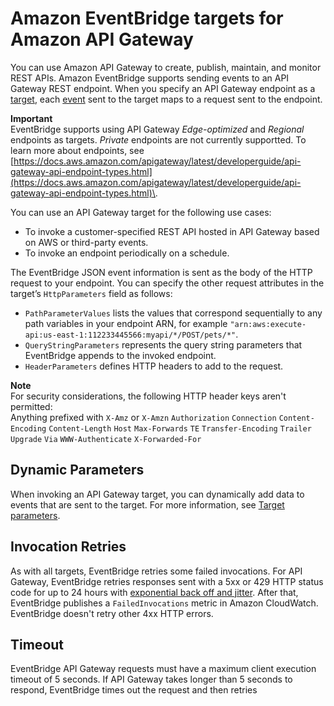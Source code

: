 # Amazon EventBridge targets for Amazon API Gateway<a name="eb-api-gateway-target"></a>

You can use Amazon API Gateway to create, publish, maintain, and monitor REST APIs\. Amazon EventBridge supports sending events to an API Gateway REST endpoint\. When you specify an API Gateway endpoint as a [target](eb-targets.md), each [event](eb-events.md) sent to the target maps to a request sent to the endpoint\.

**Important**  
EventBridge supports using API Gateway *Edge\-optimized* and *Regional* endpoints as targets\. *Private* endpoints are not currently supportted. To learn more about endpoints, see [https://docs.aws.amazon.com/apigateway/latest/developerguide/api-gateway-api-endpoint-types.html](https://docs.aws.amazon.com/apigateway/latest/developerguide/api-gateway-api-endpoint-types.html)\.

You can use an API Gateway target for the following use cases:
+ To invoke a customer\-specified REST API hosted in API Gateway based on AWS or third\-party events\.
+ To invoke an endpoint periodically on a schedule\.

The EventBridge JSON event information is sent as the body of the HTTP request to your endpoint\. You can specify the other request attributes in the target’s `HttpParameters` field as follows:
+ `PathParameterValues` lists the values that correspond sequentially to any path variables in your endpoint ARN, for example `"arn:aws:execute-api:us-east-1:112233445566:myapi/*/POST/pets/*"`\.
+ `QueryStringParameters` represents the query string parameters that EventBridge appends to the invoked endpoint\.
+ `HeaderParameters` defines HTTP headers to add to the request\.

**Note**  
For security considerations, the following HTTP header keys aren't permitted:  
Anything prefixed with `X-Amz` or `X-Amzn`
`Authorization`
`Connection`
`Content-Encoding`
`Content-Length`
`Host`
`Max-Forwards`
`TE`
`Transfer-Encoding`
`Trailer`
`Upgrade`
`Via`
`WWW-Authenticate`
`X-Forwarded-For`

## Dynamic Parameters<a name="eb-targets-apigateway-dynamic"></a>

When invoking an API Gateway target, you can dynamically add data to events that are sent to the target\. For more information, see [Target parameters](eb-targets.md#targets-specific-parms)\.

## Invocation Retries<a name="eb-targets-apigateway-retries"></a>

As with all targets, EventBridge retries some failed invocations\. For API Gateway, EventBridge retries responses sent with a 5xx or 429 HTTP status code for up to 24 hours with [exponential back off and jitter](https://aws.amazon.com/blogs/architecture/exponential-backoff-and-jitter/)\. After that, EventBridge publishes a `FailedInvocations` metric in Amazon CloudWatch\. EventBridge doesn't retry other 4xx HTTP errors\.

## Timeout<a name="eb-targets-apigateway-timeout"></a>

EventBridge API Gateway requests must have a maximum client execution timeout of 5 seconds\. If API Gateway takes longer than 5 seconds to respond, EventBridge times out the request and then retries
